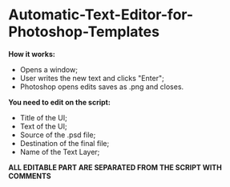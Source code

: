 # Automatic-Text-Editor-for-Photoshop-Templates
**How it works:**
- Opens a window;
- User writes the new text and clicks "Enter";
- Photoshop opens edits saves as .png and closes.



**You need to edit on the script:**
- Title of the UI;
- Text of the UI;
- Source of the .psd file;
- Destination of the final file;
- Name of the Text Layer;

**ALL EDITABLE PART ARE SEPARATED FROM THE SCRIPT WITH COMMENTS**
